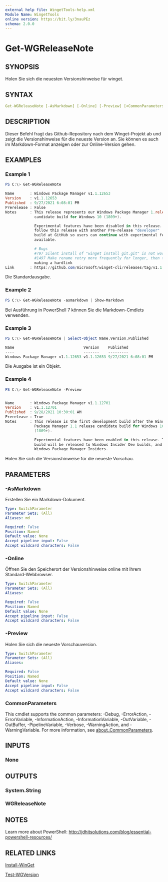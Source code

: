 ```yaml
---
external help file: WingetTools-help.xml
Module Name: WingetTools
online version: https://bit.ly/3nauPEz
schema: 2.0.0
---
```


# Get-WGReleaseNote

## SYNOPSIS

Holen Sie sich die neuesten Versionshinweise für winget.

## SYNTAX

```yaml
Get-WGReleaseNote [-AsMarkdown] [-Online] [-Preview] [<CommonParameters>]
```

## DESCRIPTION

Dieser Befehl fragt das Github-Repository nach dem Winget-Projekt ab und zeigt die Versionshinweise für die neueste Version an. Sie können es auch im Markdown-Format anzeigen oder zur Online-Version gehen.

## EXAMPLES

### Example 1

```powershell
PS C:\> Get-WGReleaseNote

Name       : Windows Package Manager v1.1.12653
Version    : v1.1.12653
Published  : 9/27/2021 6:08:01 PM
Prerelease : False
Notes      : This release represents our Windows Package Manager 1.release
             candidate build for Windows 10 (1809+).

             Experimental features have been disabled in this release. We will
             follow this release with another Pre-release "developer"
             build at GitHub so users can continue with experimental features
             available.

             # Bugs
             #797 Silent install of "winget install git.git" is not working
             #1497 Make rename retry more frequently for longer, then try
             making a hardlink
Link       : https://github.com/microsoft/winget-cli/releases/tag/v1.1.12653
```

Die Standardausgabe.

### Example 2

```powershell
PS C:\> Get-WGReleaseNote -asmarkdown | Show-Markdown
```

Bei Ausführung in PowerShell 7 können Sie die Markdown-Cmdlets verwenden.

### Example 3

```powershell
PS C:\> Get-WGReleaseNote | Select-Object Name,Version,Published

Name                               Version    Published
----                               -------    ---------
Windows Package Manager v1.1.12653 v1.1.12653 9/27/2021 6:08:01 PM
```

Die Ausgabe ist ein Objekt.

### Example 4

```powershell
PS C:\> Get-WGReleaseNote -Preview


Name       : Windows Package Manager v1.1.12701
Version    : v1.1.12701
Published  : 9/28/2021 10:30:01 AM
Prerelease : True
Notes      : This release is the first development build after the Windows
             Package Manager 1.1 release candidate build for Windows 10
             (1809+).

             Experimental features have been enabled in this release. This
             build will be released to Windows Insider Dev builds, and
             Windows Package Manager Insiders.
```

Holen Sie sich die Versionshinweise für die neueste Vorschau.

## PARAMETERS

### -AsMarkdown

Erstellen Sie ein Markdown-Dokument.

```yaml
Type: SwitchParameter
Parameter Sets: (All)
Aliases: md

Required: False
Position: Named
Default value: None
Accept pipeline input: False
Accept wildcard characters: False
```

### -Online

Öffnen Sie den Speicherort der Versionshinweise online mit Ihrem Standard-Webbrowser.

```yaml
Type: SwitchParameter
Parameter Sets: (All)
Aliases:

Required: False
Position: Named
Default value: None
Accept pipeline input: False
Accept wildcard characters: False
```

### -Preview

Holen Sie sich die neueste Vorschauversion.

```yaml
Type: SwitchParameter
Parameter Sets: (All)
Aliases:

Required: False
Position: Named
Default value: None
Accept pipeline input: False
Accept wildcard characters: False
```

### CommonParameters

This cmdlet supports the common parameters: -Debug, -ErrorAction, -ErrorVariable, -InformationAction, -InformationVariable, -OutVariable, -OutBuffer, -PipelineVariable, -Verbose, -WarningAction, and -WarningVariable. For more information, see [about_CommonParameters](http://go.microsoft.com/fwlink/?LinkID=113216).

## INPUTS

### None

## OUTPUTS

### System.String

### WGReleaseNote

## NOTES

Learn more about PowerShell: http://jdhitsolutions.com/blog/essential-powershell-resources/

## RELATED LINKS

[Install-WinGet](Install-WinGet.md)

[Test-WGVersion](Test-WGVersion.md)
